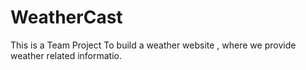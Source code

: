 # WeatherCast
This is a Team Project To build a weather website , where we provide weather related informatio.
